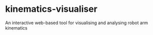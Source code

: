 # kinematics-visualiser
An interactive web-based tool for visualising and analysing robot arm kinematics
